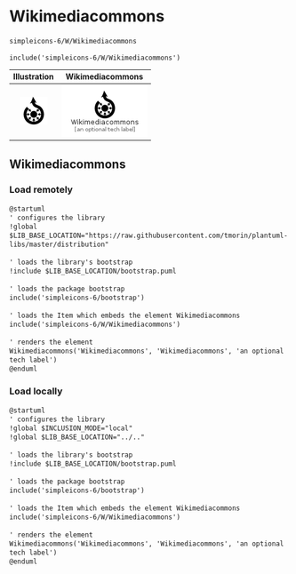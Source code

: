 # Wikimediacommons


```text
simpleicons-6/W/Wikimediacommons
```

```text
include('simpleicons-6/W/Wikimediacommons')
```



| Illustration | Wikimediacommons |
| :---: | :---: |
| ![illustration for Illustration](../../simpleicons-6/W/Wikimediacommons.png) | ![illustration for Wikimediacommons](../../simpleicons-6/W/Wikimediacommons.Local.png) |




## Wikimediacommons

### Load remotely
```plantuml
@startuml
' configures the library
!global $LIB_BASE_LOCATION="https://raw.githubusercontent.com/tmorin/plantuml-libs/master/distribution"

' loads the library's bootstrap
!include $LIB_BASE_LOCATION/bootstrap.puml

' loads the package bootstrap
include('simpleicons-6/bootstrap')

' loads the Item which embeds the element Wikimediacommons
include('simpleicons-6/W/Wikimediacommons')

' renders the element
Wikimediacommons('Wikimediacommons', 'Wikimediacommons', 'an optional tech label')
@enduml
```

### Load locally
```plantuml
@startuml
' configures the library
!global $INCLUSION_MODE="local"
!global $LIB_BASE_LOCATION="../.."

' loads the library's bootstrap
!include $LIB_BASE_LOCATION/bootstrap.puml

' loads the package bootstrap
include('simpleicons-6/bootstrap')

' loads the Item which embeds the element Wikimediacommons
include('simpleicons-6/W/Wikimediacommons')

' renders the element
Wikimediacommons('Wikimediacommons', 'Wikimediacommons', 'an optional tech label')
@enduml
```


